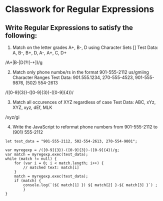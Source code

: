 # Classwork for Regular Expressions

## Write Regular Expressions to satisfy the following:

1. Match on the letter grades A+, B-, D using Character Sets []
Test Data: A, B-, B+, D, A-, A+, C, D+

/A\+|B-|D(?![\-+])/g

2. Match only phone numbe/rs in the format 901-555-2112 us/gmiing Character Ranges
Test Data: 901.555.1234, 270-555-4523, 901-555-9876, (502) 554-2613 

/([0-9]{3})-([0-9]{3})-([0-9]{4})/

3. Match all occurences of XYZ regardless of case
Test Data: ABC, xYz, XYZ, xyz, dEf, MLK

/xyz/gi

4. Write the JavaScript to reformat phone numbers from 901-555-2112 to (901) 555-2112

```
let test_data = "901-555-2112, 502-554-2613, 270-554-9001";

var myregexp = /([0-9]{3})-([0-9]{3})-([0-9]{4})/g;
var match = myregexp.exec(test_data);
while (match != null) {
    for (var i = 0; i < match.length; i++) {
        // matched text: match[i]
    }
    match = myregexp.exec(test_data);
    if (match) {
        console.log(`(${ match[1] }) ${ match[2] }-${ match[3] }`) ;
        }
}

```
